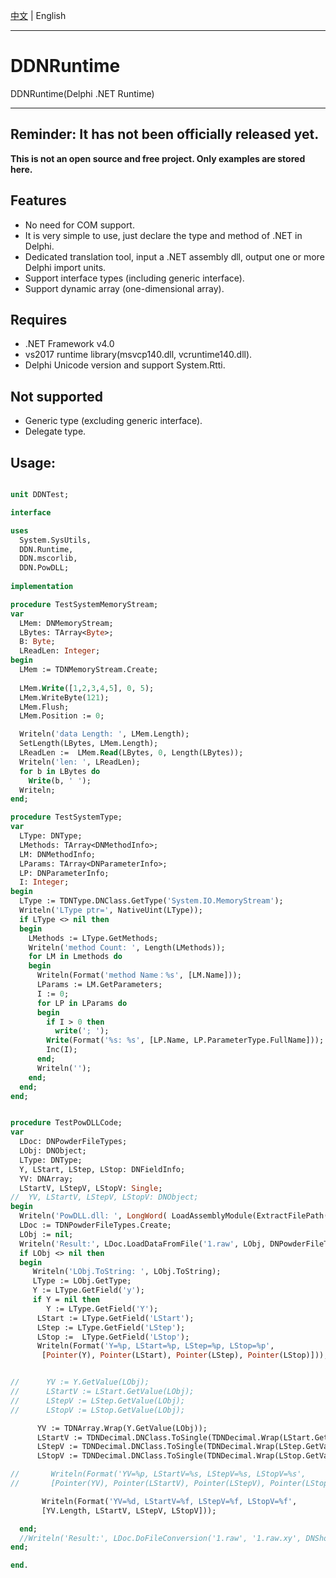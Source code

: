[中文](README.zh-CN.md)   | English      

-----

# DDNRuntime

 DDNRuntime(Delphi .NET Runtime)  
 
 ----  
 **Reminder: It has not been officially released yet.**    
 ----  
 
 **This is not an open source and free project. Only examples are stored here.**  
 
## Features

* No need for COM support.
* It is very simple to use, just declare the type and method of .NET in Delphi.
* Dedicated translation tool, input a .NET assembly dll, output one or more Delphi import units.
* Support interface types (including generic interface).
* Support dynamic array (one-dimensional array).
 
## Requires

* .NET Framework v4.0 
* vs2017 runtime library(msvcp140.dll, vcruntime140.dll).
* Delphi Unicode version and support System.Rtti. 

## Not supported

* Generic type (excluding generic interface).
* Delegate type.

## Usage:

```pascal

unit DDNTest;

interface

uses
  System.SysUtils,
  DDN.Runtime,
  DDN.mscorlib,
  DDN.PowDLL;
  
implementation

procedure TestSystemMemoryStream;
var
  LMem: DNMemoryStream;
  LBytes: TArray<Byte>;
  B: Byte;
  LReadLen: Integer;
begin
  LMem := TDNMemoryStream.Create;
  
  LMem.Write([1,2,3,4,5], 0, 5);
  LMem.WriteByte(121);
  LMem.Flush;
  LMem.Position := 0;

  Writeln('data Length: ', LMem.Length);
  SetLength(LBytes, LMem.Length);
  LReadLen :=  LMem.Read(LBytes, 0, Length(LBytes));
  Writeln('len: ', LReadLen);
  for b in LBytes do
    Write(b, ' ');
  Writeln;
end;

procedure TestSystemType;
var
  LType: DNType;
  LMethods: TArray<DNMethodInfo>;
  LM: DNMethodInfo;
  LParams: TArray<DNParameterInfo>;
  LP: DNParameterInfo;
  I: Integer;
begin
  LType := TDNType.DNClass.GetType('System.IO.MemoryStream');
  Writeln('LType ptr=', NativeUint(LType));
  if LType <> nil then
  begin
    LMethods := LType.GetMethods;
    Writeln('method Count: ', Length(LMethods));
    for LM in Lmethods do
    begin
      Writeln(Format('method Name：%s', [LM.Name]));
      LParams := LM.GetParameters;
      I := 0;
      for LP in LParams do
      begin
        if I > 0 then
          write('; ');
        Write(Format('%s: %s', [LP.Name, LP.ParameterType.FullName]));
        Inc(I);
      end;
      Writeln('');
    end;
  end;
end;


procedure TestPowDLLCode;
var
  LDoc: DNPowderFileTypes;
  LObj: DNObject;
  LType: DNType;
  Y, LStart, LStep, LStop: DNFieldInfo;
  YV: DNArray;
  LStartV, LStepV, LStopV: Single;
//  YV, LStartV, LStepV, LStopV: DNObject;
begin
  Writeln('PowDLL.dll: ', LongWord( LoadAssemblyModule(ExtractFilePath(ParamStr(0)) + 'PowDLL.dll')));
  LDoc := TDNPowderFileTypes.Create;
  LObj := nil;
  Writeln('Result:', LDoc.LoadDataFromFile('1.raw', LObj, DNPowderFileTypes_ShowErrors.ShowErr));
  if LObj <> nil then
  begin
     Writeln('LObj.ToString: ', LObj.ToString);
     LType := LObj.GetType;
     Y := LType.GetField('y');
     if Y = nil then
        Y := LType.GetField('Y');
      LStart := LType.GetField('LStart');
      LStep := LType.GetField('LStep');
      LStop :=  LType.GetField('LStop');
      Writeln(Format('Y=%p, LStart=%p, LStep=%p, LStop=%p',
       [Pointer(Y), Pointer(LStart), Pointer(LStep), Pointer(LStop)]));


//      YV := Y.GetValue(LObj);
//      LStartV := LStart.GetValue(LObj);
//      LStepV := LStep.GetValue(LObj);
//      LStopV := LStop.GetValue(LObj);

      YV := TDNArray.Wrap(Y.GetValue(LObj));
      LStartV := TDNDecimal.DNClass.ToSingle(TDNDecimal.Wrap(LStart.GetValue(LObj)));
      LStepV := TDNDecimal.DNClass.ToSingle(TDNDecimal.Wrap(LStep.GetValue(LObj)));
      LStopV := TDNDecimal.DNClass.ToSingle(TDNDecimal.Wrap(LStop.GetValue(LObj)));

//       Writeln(Format('YV=%p, LStartV=%s, LStepV=%s, LStopV=%s',
//       [Pointer(YV), Pointer(LStartV), Pointer(LStepV), Pointer(LStopV)]));

       Writeln(Format('YV=%d, LStartV=%f, LStepV=%f, LStopV=%f',
       [YV.Length, LStartV, LStepV, LStopV]));

  end;
  //Writeln('Result:', LDoc.DoFileConversion('1.raw', '1.raw.xy', DNShowErrors.DontShowErr));
end;

end.
  

```